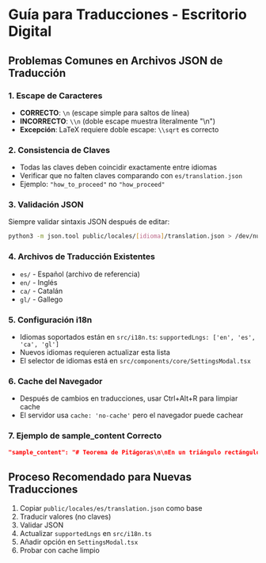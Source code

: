 # Guía para Traducciones - Escritorio Digital

## Problemas Comunes en Archivos JSON de Traducción

### 1. Escape de Caracteres
- **CORRECTO**: `\n` (escape simple para saltos de línea)
- **INCORRECTO**: `\\n` (doble escape muestra literalmente "\n")
- **Excepción**: LaTeX requiere doble escape: `\\sqrt` es correcto

### 2. Consistencia de Claves
- Todas las claves deben coincidir exactamente entre idiomas
- Verificar que no falten claves comparando con `es/translation.json`
- Ejemplo: `"how_to_proceed"` no `"how_proceed"`

### 3. Validación JSON
Siempre validar sintaxis JSON después de editar:
```bash
python3 -m json.tool public/locales/[idioma]/translation.json > /dev/null
```

### 4. Archivos de Traducción Existentes
- `es/` - Español (archivo de referencia)
- `en/` - Inglés  
- `ca/` - Catalán
- `gl/` - Gallego

### 5. Configuración i18n
- Idiomas soportados están en `src/i18n.ts`: `supportedLngs: ['en', 'es', 'ca', 'gl']`
- Nuevos idiomas requieren actualizar esta lista
- El selector de idiomas está en `src/components/core/SettingsModal.tsx`

### 6. Cache del Navegador
- Después de cambios en traducciones, usar Ctrl+Alt+R para limpiar cache
- El servidor usa `cache: 'no-cache'` pero el navegador puede cachear

### 7. Ejemplo de sample_content Correcto
```json
"sample_content": "# Teorema de Pitágoras\n\nEn un triángulo rectángulo...\n\n$$c = \\sqrt{a^2 + b^2}$$"
```

## Proceso Recomendado para Nuevas Traducciones

1. Copiar `public/locales/es/translation.json` como base
2. Traducir valores (no claves)
3. Validar JSON
4. Actualizar `supportedLngs` en `src/i18n.ts`
5. Añadir opción en `SettingsModal.tsx`
6. Probar con cache limpio